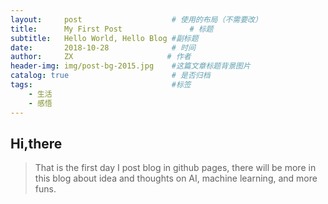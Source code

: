 ```yaml
---
layout:     post                    # 使用的布局（不需要改）
title:      My First Post               # 标题 
subtitle:   Hello World, Hello Blog #副标题
date:       2018-10-28              # 时间
author:     ZX                     # 作者
header-img: img/post-bg-2015.jpg    #这篇文章标题背景图片
catalog: true                       # 是否归档
tags:                               #标签
    - 生活
    - 感悟
---
```


## Hi,there
>That is the  first day I post blog in github pages, there will be more in this blog about idea and thoughts on AI, machine learning, and more funs.

 

 
